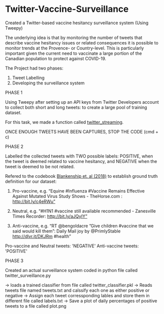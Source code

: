# Twitter-Vaccine-Surveillance
Created a Twitter-based vaccine hesitancy surveillance system (Using Tweepy)

The underlying idea is that by monitoring the number of tweets that describe vaccine hesitancy issues or related consequences it is possible to monitor trends at the Provence- or Country-level. This is particularly important given the current need to vaccinate a large portion of the Canadian population to protect against COVID-19.

The Project had two phases: 
1) Tweet Labelling
2) Developing the surveillance system





PHASE 1


Using Tweepy after setting up an API keys from Twitter Developers account to collect both short and long tweets: to create a large pool of training dataset.

For this task, we made a function called <a href= "https://github.com/smridh99/Twitter-Vaccine-Surveillance/blob/main/twitter_streaming.py">twitter_streaming</a>.



ONCE ENOUGH TWEETS HAVE BEEN CAPTURES, STOP THE CODE (cmd + c)






PHASE 2


Labelled the collected tweets with TWO possible labels: 
POSITIVE, when the tweet is deemed related to vaccine hesitancy, and 
NEGATIVE when the tweet is deemed to be not related.

Refered to the codebook <a href="[https://www. ncbi.nlm.nih.gov/pmc/articles/PMC6004971/.](https://www.ncbi.nlm.nih.gov/pmc/articles/PMC6004971/)">Blankenship et. al (2018)</a> to establish ground truth definition for our dataset:

1. Pro-vaccine, e.g. “Equine #Influenza #Vaccine Remains Effective Against Mutated Virus Study Shows - TheHorse.com : http://bit.ly/c4eRWu”
   
2. Neutral, e.g. “#H1N1 #vaccine still available recommended - Zanesville Times Recorder: http://bit.ly/aJQyIY”
   
3. Anti-vaccine, e.g. “RT @bengoldacre ”Give children #vaccine that we said would kill them”: Daily Mail joy by @PrimlyStable http://dlvr.it/DKJRm #health”

Pro-vaccine and Neutral tweets: 'NEGATIVE'
Anti-vaccine tweets: 'POSITIVE'


PHASE 3

Created an actual surveillance system coded in python file called twitter_surveillance.py

-> loads a trained classifier from file called twitter_classifier.pkl
-> Reads tweets file named tweets.txt and calssify each one as either positive or negative
-> Assign each tweet corressponding lables and store them in different file called labels.txt
-> Save a plot of daily percentages of positive tweets to a file called plot.png




